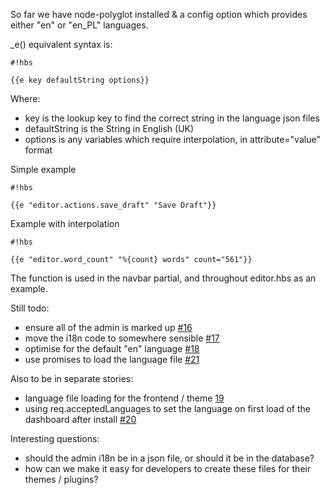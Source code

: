 So far we have node-polyglot installed & a config option which provides either "en" or "en_PL" languages. 

_e() equivalent syntax is:


```
#!hbs

{{e key defaultString options}}

```
Where:

* key is the lookup key to find the correct string in the language json files
* defaultString is the String in English (UK)
* options is any variables which require interpolation, in attribute="value" format

Simple example

```
#!hbs

{{e "editor.actions.save_draft" "Save Draft"}}
```


Example with interpolation


```
#!hbs

{{e "editor.word_count" "%{count} words" count="561"}}
```

The function is used in the navbar partial, and throughout editor.hbs as an example.

Still todo:

* ensure all of the admin is marked up [#16](https://github.com/TryGhost/Ghost/issues/16)
* move the i18n code to somewhere sensible [#17](https://github.com/TryGhost/Ghost/issues/17)
* optimise for the default "en" language [#18](https://github.com/TryGhost/Ghost/issues/18)
* use promises to load the language file [#21](https://github.com/TryGhost/Ghost/issues/21)

Also to be in separate stories:

* language file loading for the frontend / theme [19](https://github.com/TryGhost/Ghost/issues/19)
* using req.acceptedLanguages to set the language on first load of the dashboard after install [#20](https://github.com/TryGhost/Ghost/issues/20)


Interesting questions:

* should the admin i18n be in a json file, or should it be in the database?
* how can we make it easy for developers to create these files for their themes / plugins?